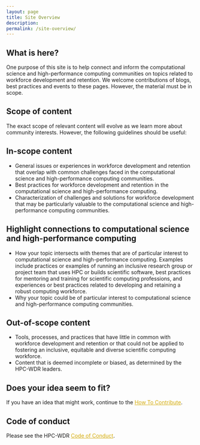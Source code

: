 ```yaml
---
layout: page
title: Site Overview
description:
permalink: /site-overview/
---
```


## What is here?

One purpose of this site is to help connect and inform the computational science and high-performance computing communities on topics related to workforce development and retention. We welcome contributions of blogs, best practices and events to these pages. 
However, the material must be in scope.

## Scope of content

The exact scope of relevant content will evolve as we learn more about community interests. However, the following guidelines should be useful:

## In-scope content
* General issues or experiences in workforce development and retention that overlap with common challenges faced in the computational science and high-performance computing communities.
* Best practices for workforce development and retention in the computational science and high-performance computing.
* Characterization of challenges and solutions for workforce development that may be particularly valuable to the computational science and high-performance computing communities.

## Highlight connections to computational science and high-performance computing
* How your topic intersects with themes that are of particular interest to computational science and high-performance computing.  Examples include practices or examples of running an inclusive research group or project team that uses HPC or builds scientific software, best practices for mentoring and training for scientific computing professions, and experiences or best practices related to developing and retaining a robust computing workforce. 
* Why your topic could be of particular interest to computational science and high-performance computing communities.

## Out-of-scope content
* Tools, processes, and practices that have little in common with workforce development and retention or that could not be applied to fostering an inclusive, equitable and diverse scientific computing workforce.
* Content that is deemed incomplete or biased, as determined by the HPC-WDR leaders.

## Does your idea seem to fit?

If you have an idea that might work, continue to the <a class="highlighted" href="https://github.com/HPC-Workforce-Development-and-Retention/hpcwdr/blob/main/README.md" target="_blank" style="color:#D4AC0D;">How To Contribute</a>.

## Code of conduct 

Please see the HPC-WDR <a class="highlighted" href="https://hpc-workforce-development-and-retention.github.io/hpcwdr/codeofconduct/" target="_blank" style="color:#D4AC0D;">Code of Conduct</a>.
